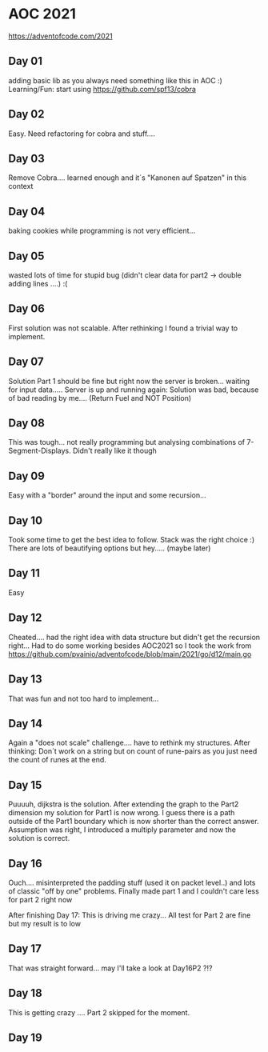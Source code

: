 # AOC 2021

https://adventofcode.com/2021

## Day 01

adding basic lib as you always need something like this in AOC :)
Learning/Fun: start using https://github.com/spf13/cobra 

## Day 02

Easy. Need refactoring for cobra and stuff....

## Day 03

Remove Cobra.... learned enough and it´s "Kanonen auf Spatzen" in this context

## Day 04

baking cookies while programming is not very efficient...

## Day 05

wasted lots of time for stupid bug (didn't clear data for part2 -> double adding lines ....) :(

## Day 06

First solution was not scalable. After rethinking I found a trivial way to implement.

## Day 07

Solution Part 1 should be fine but right now the server is broken... waiting for input data.....
Server is up and running again: Solution was bad, because of bad reading by me.... (Return Fuel and NOT Position)

## Day 08

This was tough... not really programming but analysing combinations of 7-Segment-Displays.
Didn't really like it though

## Day 09

Easy with a "border" around the input and some recursion...

## Day 10

Took some time to get the best idea to follow. Stack was the right choice :)
There are lots of beautifying options but hey..... (maybe later)

## Day 11

Easy

## Day 12

Cheated.... had the right idea with data structure but didn't get the recursion right...
Had to do some working besides AOC2021 so I took the work from https://github.com/pvainio/adventofcode/blob/main/2021/go/d12/main.go 

## Day 13

That was fun and not too hard to implement...

## Day 14

Again a "does not scale" challenge.... have to rethink my structures.
After thinking: Don´t work on a string but on count of rune-pairs as you just need the count of runes at the end.

## Day 15

Puuuuh, dijkstra is the solution.
After extending the graph to the Part2 dimension my solution for Part1 is now wrong. I guess there is a path outside of the Part1 boundary which is now shorter than the correct answer.
Assumption was right, I introduced a multiply parameter and now the solution is correct.

## Day 16

Ouch.... misinterpreted the padding stuff (used it on packet level..) and lots of classic "off by one" problems.
Finally made part 1 and I couldn't care less for part 2 right now

After finishing Day 17: This is driving me crazy... All test for Part 2 are fine but my result is to low

## Day 17

That was straight forward... may I'll take a look at Day16P2 ?!?

## Day 18

This is getting crazy ....
Part 2 skipped for the moment.

## Day 19

